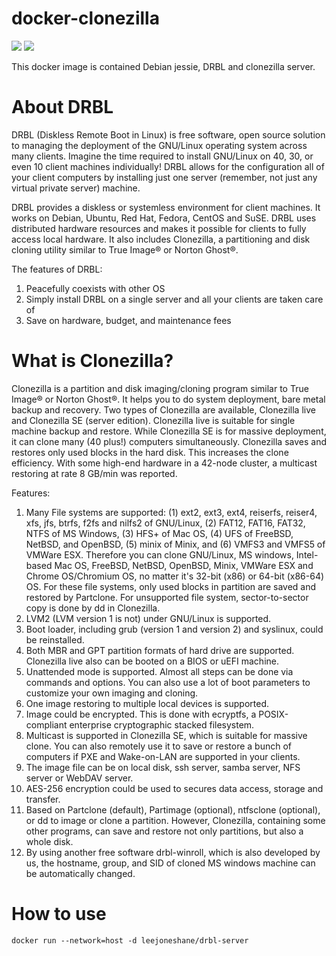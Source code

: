 # docker-clonezilla
[![](https://images.microbadger.com/badges/version/leejoneshane/drbl-server.svg)](http://microbadger.com/images/leejoneshane/drbl-server "Get your own version badge on microbadger.com")
[![](https://images.microbadger.com/badges/image/leejoneshane/drbl-server.svg)](http://microbadger.com/images/leejoneshane/drbl-server "Get your own image badge on microbadger.com")

This docker image is contained Debian jessie, DRBL and clonezilla server.

# About DRBL

DRBL (Diskless Remote Boot in Linux) is free software, open source solution to managing the deployment of the GNU/Linux operating system across many clients. Imagine the time required to install GNU/Linux on 40, 30, or even 10 client machines individually! DRBL allows for the configuration all of your client computers by installing just one server (remember, not just any virtual private server) machine.

DRBL provides a diskless or systemless environment for client machines. It works on Debian, Ubuntu, Red Hat, Fedora, CentOS and SuSE. DRBL uses distributed hardware resources and makes it possible for clients to fully access local hardware. It also includes Clonezilla, a partitioning and disk cloning utility similar to True Image® or Norton Ghost®.

The features of DRBL:
1. Peacefully coexists with other OS
2. Simply install DRBL on a single server and all your clients are taken care of
3. Save on hardware, budget, and maintenance fees

# What is Clonezilla?

Clonezilla is a partition and disk imaging/cloning program similar to True Image® or Norton Ghost®. It helps you to do system deployment, bare metal backup and recovery. Two types of Clonezilla are available, Clonezilla live and Clonezilla SE (server edition). Clonezilla live is suitable for single machine backup and restore. While Clonezilla SE is for massive deployment, it can clone many (40 plus!) computers simultaneously. Clonezilla saves and restores only used blocks in the hard disk. This increases the clone efficiency. With some high-end hardware in a 42-node cluster, a multicast restoring at rate 8 GB/min was reported.

Features:
1. Many File systems are supported: (1) ext2, ext3, ext4, reiserfs, reiser4, xfs, jfs, btrfs, f2fs and nilfs2 of GNU/Linux, (2) FAT12, FAT16, FAT32, NTFS of MS Windows, (3) HFS+ of Mac OS, (4) UFS of FreeBSD, NetBSD, and OpenBSD, (5) minix of Minix, and (6) VMFS3 and VMFS5 of VMWare ESX. Therefore you can clone GNU/Linux, MS windows, Intel-based Mac OS, FreeBSD, NetBSD, OpenBSD, Minix, VMWare ESX and Chrome OS/Chromium OS, no matter it's 32-bit (x86) or 64-bit (x86-64) OS. For these file systems, only used blocks in partition are saved and restored by Partclone. For unsupported file system, sector-to-sector copy is done by dd in Clonezilla.
2. LVM2 (LVM version 1 is not) under GNU/Linux is supported.
3. Boot loader, including grub (version 1 and version 2) and syslinux, could be reinstalled.
4. Both MBR and GPT partition formats of hard drive are supported. Clonezilla live also can be booted on a BIOS or uEFI machine.
5. Unattended mode is supported. Almost all steps can be done via commands and options. You can also use a lot of boot parameters to customize your own imaging and cloning.
6. One image restoring to multiple local devices is supported.
7. Image could be encrypted. This is done with ecryptfs, a POSIX-compliant enterprise cryptographic stacked filesystem.
8. Multicast is supported in Clonezilla SE, which is suitable for massive clone. You can also remotely use it to save or restore a bunch of computers if PXE and Wake-on-LAN are supported in your clients.
9. The image file can be on local disk, ssh server, samba server, NFS server or WebDAV server.
10. AES-256 encryption could be used to secures data access, storage and transfer.
11. Based on Partclone (default), Partimage (optional), ntfsclone (optional), or dd to image or clone a partition. However, Clonezilla, containing some other programs, can save and restore not only partitions, but also a whole disk.
12. By using another free software drbl-winroll, which is also developed by us, the hostname, group, and SID of cloned MS windows machine can be automatically changed.

# How to use
```
docker run --network=host -d leejoneshane/drbl-server
```
